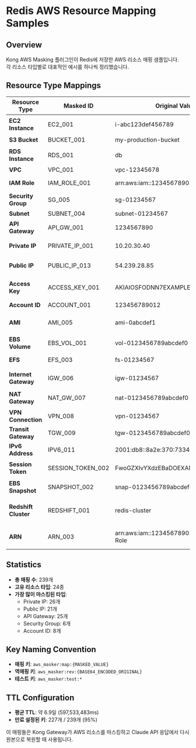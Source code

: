 # Redis AWS Resource Mapping Samples

## Overview
Kong AWS Masking 플러그인이 Redis에 저장한 AWS 리소스 매핑 샘플입니다.  
각 리소스 타입별로 대표적인 예시를 하나씩 정리했습니다.

## Resource Type Mappings

| Resource Type | Masked ID | Original Value | Description |
|--------------|-----------|----------------|-------------|
| **EC2 Instance** | EC2_001 | i-abc123def456789 | EC2 인스턴스 ID |
| **S3 Bucket** | BUCKET_001 | my-production-bucket | S3 버킷 이름 |
| **RDS Instance** | RDS_001 | db | RDS 인스턴스 식별자 |
| **VPC** | VPC_001 | vpc-12345678 | VPC ID |
| **IAM Role** | IAM_ROLE_001 | arn:aws:iam::123456789012:role/MyRole | IAM Role ARN |
| **Security Group** | SG_005 | sg-01234567 | 보안 그룹 ID |
| **Subnet** | SUBNET_004 | subnet-01234567 | 서브넷 ID |
| **API Gateway** | API_GW_001 | 1234567890 | API Gateway ID |
| **Private IP** | PRIVATE_IP_001 | 10.20.30.40 | 프라이빗 IP 주소 |
| **Public IP** | PUBLIC_IP_013 | 54.239.28.85 | 퍼블릭 IP 주소 |
| **Access Key** | ACCESS_KEY_001 | AKIAIOSFODNN7EXAMPLE | AWS Access Key ID |
| **Account ID** | ACCOUNT_001 | 123456789012 | AWS 계정 ID |
| **AMI** | AMI_005 | ami-0abcdef1 | Amazon Machine Image ID |
| **EBS Volume** | EBS_VOL_001 | vol-0123456789abcdef0 | EBS 볼륨 ID |
| **EFS** | EFS_003 | fs-01234567 | Elastic File System ID |
| **Internet Gateway** | IGW_006 | igw-01234567 | 인터넷 게이트웨이 ID |
| **NAT Gateway** | NAT_GW_007 | nat-0123456789abcdef0 | NAT 게이트웨이 ID |
| **VPN Connection** | VPN_008 | vpn-01234567 | VPN 연결 ID |
| **Transit Gateway** | TGW_009 | tgw-0123456789abcdef0 | Transit Gateway ID |
| **IPv6 Address** | IPV6_011 | 2001:db8::8a2e:370:7334 | IPv6 주소 |
| **Session Token** | SESSION_TOKEN_002 | FwoGZXIvYXdzEBaDOEXAMPLETOKEN123 | AWS 세션 토큰 |
| **EBS Snapshot** | SNAPSHOT_002 | snap-0123456789abcdef0 | EBS 스냅샷 ID |
| **Redshift Cluster** | REDSHIFT_001 | redis-cluster | Redshift 클러스터 식별자 |
| **ARN** | ARN_003 | arn:aws:iam::123456789012:role/EC2-Role | AWS Resource Name |

## Statistics

- **총 매핑 수**: 239개
- **고유 리소스 타입**: 24종
- **가장 많이 마스킹된 타입**: 
  - Private IP: 26개
  - Public IP: 21개
  - API Gateway: 25개
  - Security Group: 6개
  - Account ID: 8개

## Key Naming Convention

- **매핑 키**: `aws_masker:map:{MASKED_VALUE}`
- **역매핑 키**: `aws_masker:rev:{BASE64_ENCODED_ORIGINAL}`
- **테스트 키**: `aws_masker:test:*`

## TTL Configuration

- **평균 TTL**: 약 6.9일 (597,533,483ms)
- **만료 설정된 키**: 227개 / 239개 (95%)

이 매핑들은 Kong Gateway가 AWS 리소스를 마스킹하고 Claude API 응답에서 다시 원본으로 복원할 때 사용됩니다.